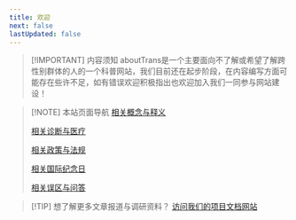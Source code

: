 ```yaml
---
title: 欢迎
next: false
lastUpdated: false
---
```


> [!IMPORTANT] 内容须知
> aboutTrans是一个主要面向不了解或希望了解跨性别群体的人的一个科普网站，我们目前还在起步阶段，在内容编写方面可能存在些许不足，如有错误欢迎积极指出也欢迎加入我们一同参与网站建设！

> [!NOTE] 本站页面导航
> [相关概念与释义](/document/concepts-and-definitions)
> 
> [相关诊断与医疗](/document/diagnosis-and-medical)
> 
> [相关政策与法规](/document/policies-and-regulations)
> 
> [相关国际纪念日](/document/days-and-festivals)
> 
> [相关误区与问答](/document/q-and-a)

> [!TIP] 想了解更多文章报道与调研资料？
> [访问我们的项目文档网站](https://docs.transzh.org/)
